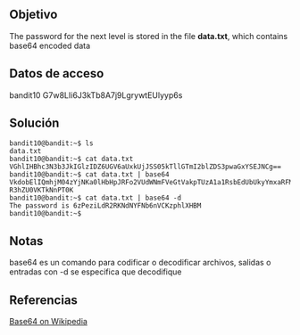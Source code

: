 ## Objetivo 
The password for the next level is stored in the file **data.txt**, which contains base64 encoded data

## Datos de acceso
bandit10
G7w8LIi6J3kTb8A7j9LgrywtEUlyyp6s
## Solución
```
bandit10@bandit:~$ ls
data.txt
bandit10@bandit:~$ cat data.txt
VGhlIHBhc3N3b3JkIGlzIDZ6UGV6aUxkUjJSS05kTllGTmI2blZDS3pwaGxYSEJNCg==
bandit10@bandit:~$ cat data.txt | base64
VkdobElIQmhjM04zYjNKa0lHbHpJRFo2VUdWNmFVeGtVakpTUzA1a1RsbEdUbUkyYmxaRFMzcHdh
R3hZU0VKTkNnPT0K
bandit10@bandit:~$ cat data.txt | base64 -d
The password is 6zPeziLdR2RKNdNYFNb6nVCKzphlXHBM
bandit10@bandit:~$
```

## Notas
base64 es un comando para codificar o decodificar archivos, salidas o entradas
con -d se especifica que decodifique 

## Referencias
[Base64 on Wikipedia](https://en.wikipedia.org/wiki/Base64) 